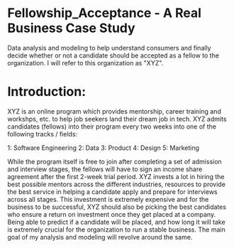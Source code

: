 # Fellowship_Acceptance - A Real Business Case Study
Data analysis and modeling to help understand consumers and finally decide whether or not a candidate should be accepted as a fellow to the organization. I will refer to this organization as "XYZ". 

# Introduction: 

XYZ is an online program which provides mentorship, career training and workshps, etc. to help job seekers land their dream job in tech. XYZ admits candidates (fellows) into their program every two weeks into one of the following tracks / fields:

1: Software Engineering
2: Data 
3: Product
4: Design
5: Marketing

While the program itself is free to join after completing a set of admission and interview stages, the fellows will have to sign an income share agreement after the first 2-week trial period. XYZ invests a lot in hiring the best possible mentors across the different industries, resources to provide the best service in helping a candidate apply and prepare for interviews across all stages. This investment is extremely expensive and for the business to be successful, XYZ should also be picking the best candidates who ensure a return on investment once they get placed at a company. Being able to predict if a candidate will be placed, and how long it will take is extremely crucial for the organization to run a stable business. The main goal of my analysis and modeling will revolve around the same. 






